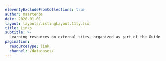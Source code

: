 ```yaml
---
eleventyExcludeFromCollections: true
author: maartenba
date: 2020-01-01
layout: layouts/ListingLayout.11ty.tsx
title: Links
subtitle: >-
  Learning resources on external sites, organized as part of the Guide.
pagination:
  resourceType: link
  channel: /databases/
---
```

